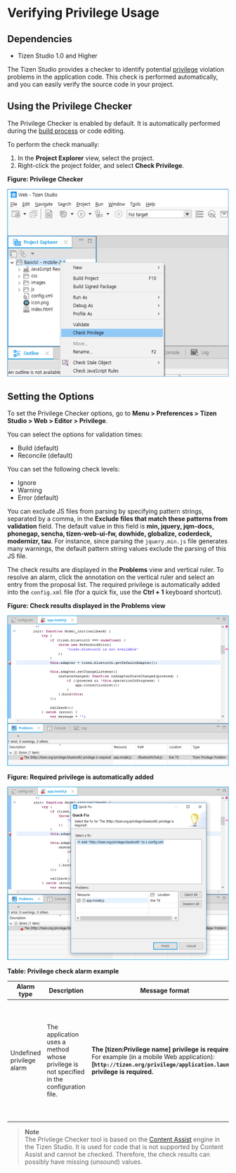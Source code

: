 # Verifying Privilege Usage
## Dependencies
- Tizen Studio 1.0 and Higher


The Tizen Studio provides a checker to identify potential [privilege](https://developer.tizen.org/development/training/web-application/application-development-process/setting-project-properties/api-privileges) violation problems in the application code. This check is performed automatically, and you can easily verify the source code in your project.

<a name="use"></a>
## Using the Privilege Checker

The Privilege Checker is enabled by default. It is automatically performed during the [build process](https://developer.tizen.org/development/training/web-application/application-development-process#build) or code editing.

To perform the check manually:

1. In the **Project Explorer** view, select the project.
2. Right-click the project folder, and select **Check Privilege**.

**Figure: Privilege Checker**

![Privilege Checker](./media/privilege_checker.png)

<a name="set"></a>
## Setting the Options

To set the Privilege Checker options, go to **Menu > Preferences > Tizen Studio > Web > Editor > Privilege**.

You can select the options for validation times:

- Build (default)
- Reconcile (default)

You can set the following check levels:

- Ignore
- Warning
- Error (default)

You can exclude JS files from parsing by specifying pattern strings, separated by a comma, in the **Exclude files that match these patterns from validation** field. The default value in this field is **min, jquery, jqm-docs, phonegap, sencha, tizen-web-ui-fw, dowhide, globalize, coderdeck, modernizr, tau**. For instance, since parsing the `jquery.min.js` file generates many warnings, the default pattern string values exclude the parsing of this JS file.

The check results are displayed in the **Problems** view and vertical ruler. To resolve an alarm, click the annotation on the vertical ruler and select an entry from the proposal list. The required privilege is automatically added into the `config.xml` file (for a quick fix, use the **Ctrl + 1** keyboard shortcut).

**Figure: Check results displayed in the Problems view**

![Check results displayed in the Problems view](./media/privilege_checker_result.png)

**Figure: Required privilege is automatically added**

![Required privilege is automatically added](./media/privilege_checker_add.png)

**Table: Privilege check alarm example**

| Alarm type                | Description                              | Message format                           | Required actions                         |
| ------------------------- | ---------------------------------------- | ---------------------------------------- | ---------------------------------------- |
| Undefined privilege alarm | The application uses a method whose privilege is not specified in the configuration file. | **The [tizen:Privilege name] privilege is required.** <br />For example (in a mobile Web application):<br />**[`http://tizen.org/privilege/application.launch`] privilege is required.** | Assign the privilege in the configuration file in the Tizen Studio. Privilege violation is a strong reason for the rejection of an application in the certification process. |

> **Note**  
> The Privilege Checker tool is based on the [Content Assist](content-assist-w.md) engine in the Tizen Studio. It is used for code that is not supported by Content Assist and cannot be checked. Therefore, the check results can possibly have missing (unsound) values. 
